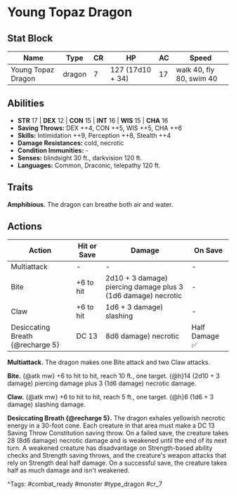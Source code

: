 # Young Topaz Dragon

## Stat Block

| Name | Type | CR | HP | AC | Speed |
|------|------|----|----|----|-------|
| Young Topaz Dragon | dragon | 7 | 127 (17d10 + 34) | 17 | walk 40, fly 80, swim 40 |

## Abilities

- **STR** 17 | **DEX** 12 | **CON** 15 | **INT** 16 | **WIS** 15 | **CHA** 16
- **Saving Throws:** DEX ++4, CON ++5, WIS ++5, CHA ++6  
- **Skills:** Intimidation ++9, Perception ++8, Stealth ++4  
- **Damage Resistances:** cold, necrotic  
- **Condition Immunities:** -  
- **Senses:** blindsight 30 ft., darkvision 120 ft.  
- **Languages:** Common, Draconic, telepathy 120 ft.

## Traits

**Amphibious.** The dragon can breathe both air and water.


## Actions

| Action | Hit or Save | Damage | On Save |
|--------|--------------|--------|----------|
| Multiattack | - | - | - |
| Bite | +6 to hit | 2d10 + 3 damage) piercing damage plus 3 (1d6 damage) necrotic | - |
| Claw | +6 to hit | 1d6 + 3 damage) slashing | - |
| Desiccating Breath {@recharge 5} | DC 13 | 8d6 damage) necrotic | Half Damage ✅ |

**Multiattack.** The dragon makes one Bite attack and two Claw attacks.

**Bite.** {@atk mw} +6 to hit to hit, reach 10 ft., one target. {@h}14 (2d10 + 3 damage) piercing damage plus 3 (1d6 damage) necrotic damage.

**Claw.** {@atk mw} +6 to hit to hit, reach 5 ft., one target. {@h}6 (1d6 + 3 damage) slashing damage.

**Desiccating Breath {@recharge 5}.** The dragon exhales yellowish necrotic energy in a 30-foot cone. Each creature in that area must make a DC 13 Saving Throw Constitution saving throw. On a failed save, the creature takes 28 (8d6 damage) necrotic damage and is weakened until the end of its next turn. A weakened creature has disadvantage on Strength-based ability checks and Strength saving throws, and the creature's weapon attacks that rely on Strength deal half damage. On a successful save, the creature takes half as much damage and isn't weakened.


^Tags: #combat_ready #monster #type_dragon #cr_7
